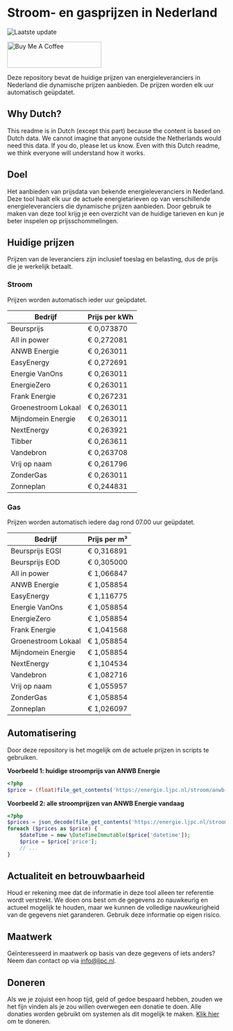 # Stroom- en gasprijzen in Nederland

![Laatste update](https://img.shields.io/badge/laatste%20update-2023--05--14%2007%3A00%20CET-brightgreen)

<a href="https://www.buymeacoffee.com/Lars-" target="_blank"><img src="https://cdn.buymeacoffee.com/buttons/v2/default-orange.png" alt="Buy Me A Coffee" height="60" style="height: 60px !important;width: 217px !important;" ></a>

Deze repository bevat de huidige prijzen van energieleveranciers in Nederland die dynamische prijzen aanbieden. De prijzen worden elk uur automatisch geüpdatet.

## Why Dutch?

This readme is in Dutch (except this part) because the content is based on Dutch data. We cannot imagine that anyone outside the Netherlands would need this data. If you do, please let us know. Even with this Dutch readme, we think
everyone will understand how it works.

## Doel

Het aanbieden van prijsdata van bekende energieleveranciers in Nederland. Deze tool haalt elk uur de actuele energietarieven op van verschillende energieleveranciers die dynamische prijzen aanbieden. Door gebruik te maken van deze tool
krijg je een overzicht van de huidige tarieven en kun je beter inspelen op prijsschommelingen.

## Huidige prijzen

Prijzen van de leveranciers zijn inclusief toeslag en belasting, dus de prijs die je werkelijk betaalt.

### Stroom

Prijzen worden automatisch ieder uur geüpdatet.

 Bedrijf | Prijs per kWh 
---------|---------------
Beursprijs | € 0,073870
All in power | € 0,272081
ANWB Energie | € 0,263011
EasyEnergy | € 0,272691
Energie VanOns | € 0,263011
EnergieZero | € 0,263011
Frank Energie | € 0,267231
Groenestroom Lokaal | € 0,263011
Mijndomein Energie | € 0,263011
NextEnergy | € 0,263921
Tibber | € 0,263611
Vandebron | € 0,263708
Vrij op naam | € 0,261796
ZonderGas | € 0,263011
Zonneplan | € 0,244831


### Gas

Prijzen worden automatisch iedere dag rond 07.00 uur geüpdatet.

 Bedrijf | Prijs per m³ 
---------|--------------
Beursprijs EGSI | € 0,316891
Beursprijs EOD | € 0,305000
All in power | € 1,066847
ANWB Energie | € 1,058854
EasyEnergy | € 1,116775
Energie VanOns | € 1,058854
EnergieZero | € 1,058854
Frank Energie | € 1,041568
Groenestroom Lokaal | € 1,058854
Mijndomein Energie | € 1,058854
NextEnergy | € 1,104534
Vandebron | € 1,082716
Vrij op naam | € 1,055957
ZonderGas | € 1,058854
Zonneplan | € 1,026097


## Automatisering

Door deze repository is het mogelijk om de actuele prijzen in scripts te gebruiken.

**Voorbeeld 1: huidige stroomprijs van ANWB Energie**

```php
<?php
$price = (float)file_get_contents('https://energie.ljpc.nl/stroom/anwb-energie-nu.txt');

```

**Voorbeeld 2: alle stroomprijzen van ANWB Energie vandaag**

```php
<?php
$prices = json_decode(file_get_contents('https://energie.ljpc.nl/stroom/all-in-power-vandaag.json'),true);
foreach ($prices as $price) {
    $dateTime = new \DateTimeImmutable($price['datetime']);
    $price = $price['price'];
    // ...
}
```

## Actualiteit en betrouwbaarheid

Houd er rekening mee dat de informatie in deze tool alleen ter referentie wordt verstrekt. We doen ons best om de gegevens zo nauwkeurig en actueel mogelijk te houden, maar we kunnen de volledige nauwkeurigheid van de gegevens niet
garanderen. Gebruik deze informatie op eigen risico.

## Maatwerk

Geïnteresseerd in maatwerk op basis van deze gegevens of iets anders? Neem dan contact op
via [info@ljpc.nl](mailto:info@ljpc.nl?subject=Energie%20prijzen).

## Doneren

Als we je zojuist een hoop tijd, geld of gedoe bespaard hebben, zouden we het fijn vinden als je zou willen overwegen een
donatie te doen. Alle donaties worden gebruikt om systemen als dit mogelijk te
maken. [Klik hier](https://www.buymeacoffee.com/Lars-) om te doneren.
